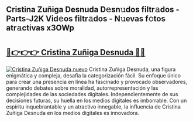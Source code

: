 ## Cristina Zuñiga Desnuda D𝚎sn𝚞dos filtr𝚊dos - Parts-J2K Vid𝚎os filtr𝚊dos - N𝚞evas f𝚘tos atr𝚊ctivas x3OWp

# <h2><a href="http://mb47euh.tromn.icu/?c=Cristina+Zu%c3%b1iga+Desnuda">🔗👉👉👉 Cristina Zuñiga Desnuda 🔗🔗</a></h2>

[![Cristina Zuñiga Desnuda nuevo](https://i.imgur.com/pEAQMta.gif)](http://mb47euh.tromn.icu/?c=Cristina+Zu%c3%b1iga+Desnuda)
Cristina Zuñiga Desnuda, una figura enigmática y compleja, desafía la categorización fácil. Su enfoque único para crear una presencia en línea ha fascinado y provocado observadores, generando debates sobre moralidad, autorrepresentación y las complejidades de las sociedades digitales. Independientemente de sus decisiones futuras, su huella en los medios digitales es imborrable. Con un espíritu inquebrantable y un atractivo innegable, la influencia de Cristina Zuñiga Desnuda en los medios digitales es innovadora.
